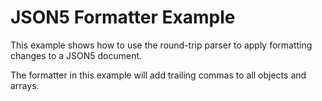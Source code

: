 # JSON5 Formatter Example

This example shows how to use the round-trip parser to apply formatting changes to a JSON5 document.

The formatter in this example will add trailing commas to all objects and arrays.